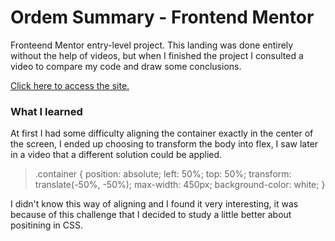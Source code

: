 # Ordem Summary - Frontend Mentor

Fronteend Mentor entry-level project. This landing was done entirely without the help of videos, but when I finished the project I consulted a video to compare my code and draw some conclusions.

[Click here to access the site.](https://frontend-mentor-project-tau.vercel.app)

### What I learned

At first I had some difficulty aligning the container exactly in the center of the screen, I ended up choosing to transform the body into flex, I saw later in a video that a different solution could be applied.

> .container {
> position: absolute;
> left: 50%;
> top: 50%;
> transform: translate(-50%, -50%);
> max-width: 450px;
> background-color: white;
> }

I didn't know this way of aligning and I found it very interesting, it was because of this challenge that I decided to study a little better about positining in CSS.
